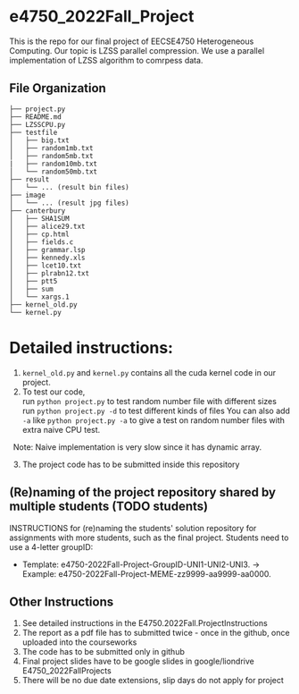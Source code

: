 # e4750_2022Fall_Project
This is the repo for our final project of EECSE4750 Heterogeneous Computing. Our topic is LZSS parallel compression. We use a parallel implementation of LZSS algorithm to comrpess data.

## File Organization
```
├── project.py
├── README.md
├── LZSSCPU.py
├── testfile
│   ├── big.txt
│   ├── random1mb.txt
│   ├── random5mb.txt
|   ├── random10mb.txt
│   └── random50mb.txt
├── result
│   └── ... (result bin files)
├── image
│   └── ... (result jpg files)
├── canterbury
│   ├── SHA1SUM
│   ├── alice29.txt
│   ├── cp.html
│   ├── fields.c
│   ├── grammar.lsp
│   ├── kennedy.xls
│   ├── lcet10.txt
│   ├── plrabn12.txt
│   ├── ptt5
│   ├── sum
│   └── xargs.1
├── kernel_old.py
└── kernel.py
```

# Detailed instructions:
1. ``kernel_old.py`` and ``kernel.py`` contains all the cuda kernel code in our project.
2. To test our code,  
run ``python project.py`` to test random number file with different sizes
run ``python project.py -d`` to test different kinds of files
You can also add ``-a`` like ``python project.py -a`` to give a test on random number files with extra naive CPU test.

&ensp;Note: Naive implementation is very slow since it has dynamic array.

3. The project code has to be submitted inside this repository 

## (Re)naming of the project repository shared by multiple students (TODO students)
INSTRUCTIONS for (re)naming the students' solution repository for assignments with more students, such as the final project. Students need to use a 4-letter groupID: 
* Template: e4750-2022Fall-Project-GroupID-UNI1-UNI2-UNI3. -> Example: e4750-2022Fall-Project-MEME-zz9999-aa9999-aa0000.

## Other Instructions
1. See detailed instructions in the E4750.2022Fall.ProjectInstructions
2. The report as a pdf file has to submitted twice - once in the github, once uploaded into the courseworks
3. The code has to be submitted only in github
4. Final project slides have to be google slides in google/liondrive E4750_2022FallProjects
5. There will be no due date extensions, slip days do not apply for project
